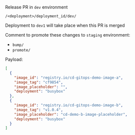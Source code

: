 Release PR in `dev` environment

`/<deployment>/deployment_id/dev/`

Deployment to `dev1` will take place when this PR is merged 

Comment to promote these changes to `staging` environment:
- `bump/`
- `promote/`

Payload:

```json
[
  {
    "image_id": "registry.io/cd-gitops-demo-image-a",
    "image_tag": "cf9854",
    "image_placeholder": "",
    "deployment": "busybox"
  },
  {
    "image_id": "registry.io/cd-gitops-demo-image-b",
    "image_tag": "v1.0.4",
    "image_placeholder": "cd-demo-b-image-placeholder",
    "deployment": "busybox"
  }
]
```
